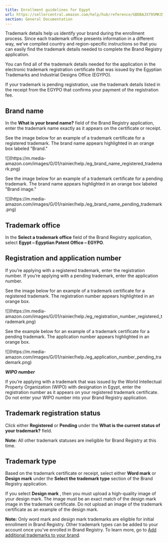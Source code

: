 ```yaml
---
title: Enrollment guidelines for Egypt
url: https://sellercentral.amazon.com/help/hub/reference/GBDBAJX79SMK35QT
section: General Documentation
---
```


Trademark details help us identify your brand during the enrollment process.
Since each trademark office presents information in a different way, we’ve
compiled country and region-specific instructions so that you can easily find
the trademark details needed to complete the Brand Registry application.

You can find all of the trademark details needed for the application in the
electronic trademark registration certificate that was issued by the Egyptian
Trademarks and Industrial Designs Office (EGYPO).

If your trademark is pending registration, use the trademark details listed in
the receipt from the EGYPO that confirms your payment of the registration fee.

## Brand name

In the **What is your brand name?** field of the Brand Registry application,
enter the trademark name exactly as it appears on the certificate or receipt.

See the image below for an example of a trademark certificate for a registered
trademark. The brand name appears highlighted in an orange box labeled
"Brand."

![](https://m.media-
amazon.com/images/G/01/rainier/help./eg_brand_name_registered_trademark.png)

  

See the image below for an example of a trademark certificate for a pending
trademark. The brand name appears highlighted in an orange box labeled "Brand
image."

![](https://m.media-
amazon.com/images/G/01/rainier/help./eg_brand_name_pending_trademark.png)

  

## Trademark office

In the **Select a trademark office** field of the Brand Registry application,
select **Egypt – Egyptian Patent Office – EGYPO**.

## Registration and application number

If you’re applying with a registered trademark, enter the registration number.
If you’re applying with a pending trademark, enter the application number.

See the image below for an example of a trademark certificate for a registered
trademark. The registration number appears highlighted in an orange box.

![](https://m.media-
amazon.com/images/G/01/rainier/help./eg_registration_number_registered_trademark.png)

  

See the example below for an example of a trademark certificate for a pending
trademark. The application number appears highlighted in an orange box.

![](https://m.media-
amazon.com/images/G/01/rainier/help./eg_application_number_pending_trademark.png)

  

**_WIPO number_**

If you’re applying with a trademark that was issued by the World Intellectual
Property Organization (WIPO) with designation in Egypt, enter the registration
number as it appears on your registered trademark certificate. Do not enter
your WIPO number into your Brand Registry application.

## Trademark registration status

Click either **Registered** or **Pending** under the **What is the current
status of your trademark?** field.

**Note:** All other trademark statuses are ineligible for Brand Registry at
this time.

## Trademark type

Based on the trademark certificate or receipt, select either **Word mark** or
**Design mark** under the **Select the trademark type** section of the Brand
Registry application.

If you select **Design mark** , then you must upload a high-quality image of
your design mark. The image must be an exact match of the design mark image in
the trademark certificate. Do not upload an image of the trademark certificate
as an example of the design mark.

**Note:** Only word mark and design mark trademarks are eligible for initial
enrollment in Brand Registry. Other trademark types can be added to your
account once you’ve enrolled in Brand Registry. To learn more, go to [Add
additional trademarks to your
brand](https://brandregistry.amazon.com/help/hub/reference/GQCYJTBSFZK8HGN6).

